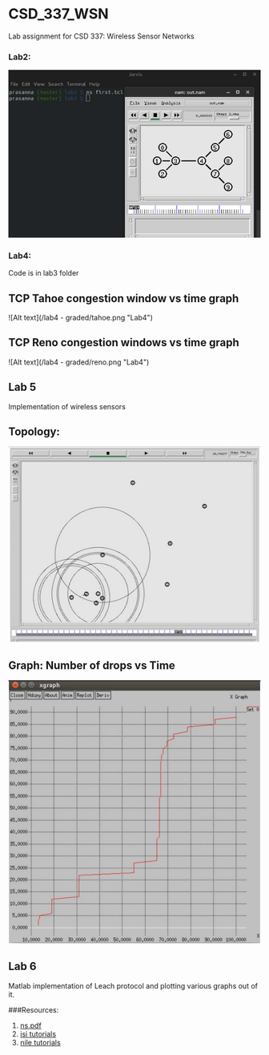 # CSD_337_WSN
Lab assignment for CSD 337: Wireless Sensor Networks

### Lab2:

![Alt text](/lab2/WSN_lab2.png "Lab2")

### Lab4:
Code is in lab3 folder

## TCP Tahoe congestion window vs time graph
![Alt text](/lab4 - graded/tahoe.png "Lab4")

## TCP Reno congestion windows vs time graph
![Alt text](/lab4 - graded/reno.png "Lab4")

## Lab 5
Implementation of wireless sensors
## Topology:
![Alt text](/lab5/Topology.JPG "Lab5")
## Graph: Number of drops vs Time
![Alt text](/lab5/graph.JPG "Lab5")

## Lab 6
Matlab implementation of Leach protocol and plotting various graphs out of it.


###Resources:
1. <a href = "/ns.pdf">ns.pdf</a>
2. <a href = "http://www.isi.edu/nsnam/ns/tutorial/index.html"> isi tutorials</a>
3. <a href = "http://nile.wpi.edu/NS/">nile tutorials </a>
